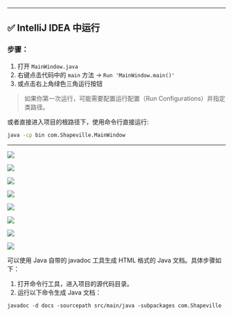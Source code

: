 
---

## ✅ IntelliJ IDEA 中运行

### 步骤：

1. 打开 `MainWindow.java`
2. 右键点击代码中的 `main` 方法 → `Run 'MainWindow.main()'`
3. 或点击右上角绿色三角运行按钮

> 如果你第一次运行，可能需要配置运行配置（Run Configurations）并指定类路径。

或者直接进入项目的根路径下，使用命令行直接运行:
```bash
java -cp bin com.Shapeville.MainWindow
```
---

![](src/main/resources/images/README/images/img.png)

![](src/main/resources/images/README/images/img_1.png)

![](src/main/resources/images/README/images/img_2.png)

![](src/main/resources/images/README/images/img_3.png)

![](src/main/resources/images/README/images/img_4.png)

![](src/main/resources/images/README/images/img_5.png)

![](src/main/resources/images/README/images/img_6.png)

![](src/main/resources/images/README/images/img_7.png)


可以使用 Java 自带的 javadoc 工具生成 HTML 格式的 Java 文档。具体步骤如下：

1. 打开命令行工具，进入项目的源代码目录。
2. 运行以下命令生成 Java 文档：
```shell
javadoc -d docs -sourcepath src/main/java -subpackages com.Shapeville
```

